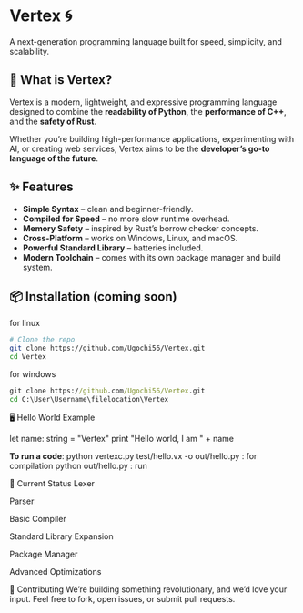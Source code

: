 # Vertex 🌀  
A next-generation programming language built for speed, simplicity, and scalability.  

## 🚀 What is Vertex?  
Vertex is a modern, lightweight, and expressive programming language designed to combine the **readability of Python**, the **performance of C++**, and the **safety of Rust**.  

Whether you’re building high-performance applications, experimenting with AI, or creating web services, Vertex aims to be the **developer’s go-to language of the future**.  

## ✨ Features  
- **Simple Syntax** – clean and beginner-friendly.  
- **Compiled for Speed** – no more slow runtime overhead.  
- **Memory Safety** – inspired by Rust’s borrow checker concepts.  
- **Cross-Platform** – works on Windows, Linux, and macOS.  
- **Powerful Standard Library** – batteries included.  
- **Modern Toolchain** – comes with its own package manager and build system.  

## 📦 Installation (coming soon)  
for linux
```bash
# Clone the repo
git clone https://github.com/Ugochi56/Vertex.git
cd Vertex
```

for windows
```cmd
git clone https://github.com/Ugochi56/Vertex.git
cd C:\User\Username\filelocation\Vertex
```

🖥️ Hello World Example

let name: string = "Vertex"
print "Hello world, I am " + name

**To run a code**:
python vertexc.py test/hello.vx -o out/hello.py : for compilation
python out/hello.py : run

🧪 Current Status
 Lexer

 Parser

 Basic Compiler

 Standard Library Expansion

 Package Manager

 Advanced Optimizations

🤝 Contributing
We’re building something revolutionary, and we’d love your input.
Feel free to fork, open issues, or submit pull requests.
